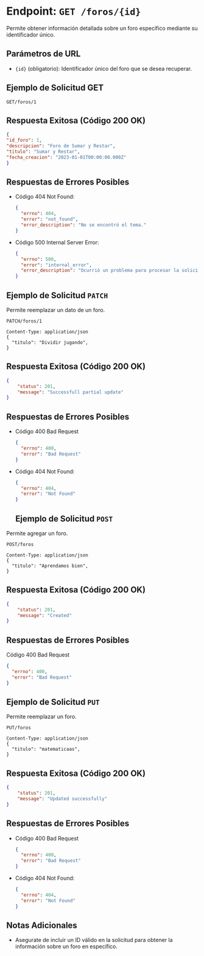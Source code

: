 # Endpoint: `GET /foros/{id}`

Permite obtener información detallada sobre un foro específico mediante su identificador único.

## Parámetros de URL
- `{id}` (obligatorio): Identificador único del foro que se desea recuperar.

## Ejemplo de Solicitud GET
```http
GET/foros/1
```

## Respuesta Exitosa (Código 200 OK)
```json
{
"id_foro": 1,
"descripcion": "Foro de Sumar y Restar",
"titulo": "Sumar y Restar",
"fecha_creacion": "2023-01-01T00:00:00.000Z"
}
```

## Respuestas de Errores Posibles
- Código 404 Not Found:

  ```json
  {
    "errno": 404,
    "error": "not_found",
    "error_description": "No se encontró el tema."
  }
  ```

- Código 500 Internal Server Error:
  ```json
  {
    "errno": 500,
    "error": "internal_error",
    "error_description": "Ocurrió un problema para procesar la solicitud"
  }
  ``` 

## Ejemplo de Solicitud `PATCH`

Permite reemplazar un dato de un foro.
```http
PATCH/foros/1

Content-Type: application/json
{
  "titulo": "Dividir jugando",
}
```

## Respuesta Exitosa (Código 200 OK)
```json
{
    "status": 201,
    "message": "Successfull partial update"
}
```

## Respuestas de Errores Posibles

- Código 400 Bad Request
  ```json
  {
    "errno": 400,
    "error": "Bad Request"
  }
  ```

- Código 404 Not Found:

  ```json
  {
    "errno": 404,
    "error": "Not Found"
  } 
  ```
  ## Ejemplo de Solicitud `POST`

Permite agregar un foro.
```http
POST/foros

Content-Type: application/json
{
  "titulo": "Aprendamos bien",
}
```

## Respuesta Exitosa (Código 200 OK)
```json
{
    "status": 201,
    "message": "Created"
}
```

## Respuestas de Errores Posibles

  Código 400 Bad Request
  ```json
  {
    "errno": 400,
    "error": "Bad Request"
  }
  ```


## Ejemplo de Solicitud `PUT`
Permite reemplazar un foro.

```http
PUT/foros

Content-Type: application/json
{
  "titulo": "matematicaas",
}
```

## Respuesta Exitosa (Código 200 OK)
```json
{
    "status": 201,
    "message": "Updated successfully"
}
```

## Respuestas de Errores Posibles

- Código 400 Bad Request
  ```json
  {
    "errno": 400,
    "error": "Bad Request"
  }
  ```

- Código 404 Not Found:

  ```json
  {
    "errno": 404,
    "error": "Not Found"
  } 
  ```


## Notas Adicionales

- Asegurate de incluir un ID válido en la solicitud para obtener la información
  sobre un foro en específico.
